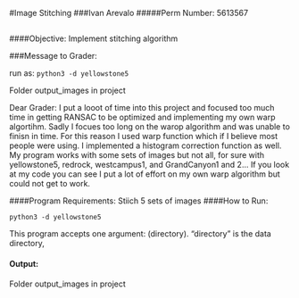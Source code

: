 #Image Stitching
###Ivan Arevalo
#####Perm Number: 5613567
##

####Objective:
Implement stitching algorithm

###Message to Grader:

run as:
``python3 -d yellowstone5``

Folder output_images in project

Dear Grader:
I put a looot of time into this project and focused too much time in 
getting RANSAC to be optimized and implementing my own warp algortihm. Sadly I focues too long
on the warop algorithm and was unable to finisn in time. For this reason I used warp function which if
I believe most people were using. I implemented a histogram correction function as well. My program works with some
sets of images but not all, for sure with yellowstone5, redrock, westcampus1, and GrandCanyon1 and 2...
If you look at my code you can see I put a lot of effort on my own warp algorithm but could not get to work.

####Program Requirements:
Stiich 5 sets of images
####How to Run:


``python3 -d yellowstone5``

This program accepts one argument: (directory). “directory”
is the data directory, 
#### Output:
Folder output_images in project

